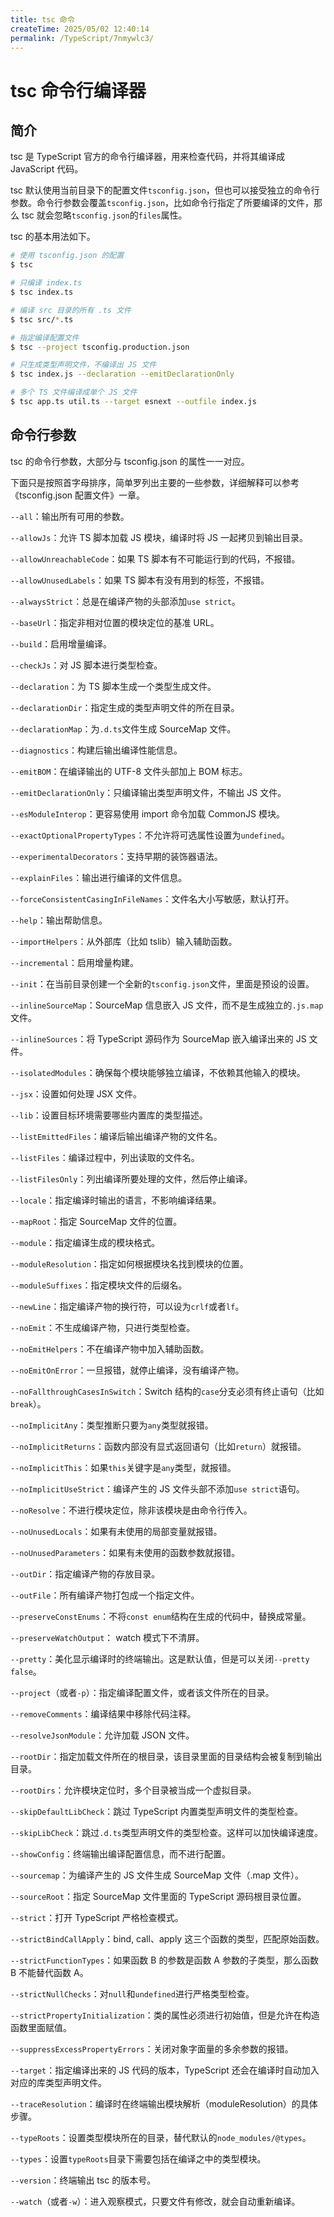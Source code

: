 ```yaml
---
title: tsc 命令
createTime: 2025/05/02 12:40:14
permalink: /TypeScript/7nmywlc3/
---
```

# tsc 命令行编译器

## 简介

tsc 是 TypeScript 官方的命令行编译器，用来检查代码，并将其编译成 JavaScript 代码。

tsc 默认使用当前目录下的配置文件`tsconfig.json`，但也可以接受独立的命令行参数。命令行参数会覆盖`tsconfig.json`，比如命令行指定了所要编译的文件，那么 tsc 就会忽略`tsconfig.json`的`files`属性。

tsc 的基本用法如下。

```bash
# 使用 tsconfig.json 的配置
$ tsc

# 只编译 index.ts
$ tsc index.ts

# 编译 src 目录的所有 .ts 文件
$ tsc src/*.ts

# 指定编译配置文件
$ tsc --project tsconfig.production.json

# 只生成类型声明文件，不编译出 JS 文件
$ tsc index.js --declaration --emitDeclarationOnly

# 多个 TS 文件编译成单个 JS 文件
$ tsc app.ts util.ts --target esnext --outfile index.js
```

## 命令行参数

tsc 的命令行参数，大部分与 tsconfig.json 的属性一一对应。

下面只是按照首字母排序，简单罗列出主要的一些参数，详细解释可以参考《tsconfig.json 配置文件》一章。

`--all`：输出所有可用的参数。

`--allowJs`：允许 TS 脚本加载 JS 模块，编译时将 JS 一起拷贝到输出目录。

`--allowUnreachableCode`：如果 TS 脚本有不可能运行到的代码，不报错。

`--allowUnusedLabels`：如果 TS 脚本有没有用到的标签，不报错。

`--alwaysStrict`：总是在编译产物的头部添加`use strict`。

`--baseUrl`：指定非相对位置的模块定位的基准 URL。

`--build`：启用增量编译。

`--checkJs`：对 JS 脚本进行类型检查。

`--declaration`：为 TS 脚本生成一个类型生成文件。

`--declarationDir`：指定生成的类型声明文件的所在目录。

`--declarationMap`：为`.d.ts`文件生成 SourceMap 文件。

`--diagnostics`：构建后输出编译性能信息。

`--emitBOM`：在编译输出的 UTF-8 文件头部加上 BOM 标志。

`--emitDeclarationOnly`：只编译输出类型声明文件，不输出 JS 文件。

`--esModuleInterop`：更容易使用 import 命令加载 CommonJS 模块。

`--exactOptionalPropertyTypes`：不允许将可选属性设置为`undefined`。

`--experimentalDecorators`：支持早期的装饰器语法。

`--explainFiles`：输出进行编译的文件信息。

`--forceConsistentCasingInFileNames`：文件名大小写敏感，默认打开。

`--help`：输出帮助信息。

`--importHelpers`：从外部库（比如 tslib）输入辅助函数。

`--incremental`：启用增量构建。

`--init`：在当前目录创建一个全新的`tsconfig.json`文件，里面是预设的设置。

`--inlineSourceMap`：SourceMap 信息嵌入 JS 文件，而不是生成独立的`.js.map`文件。

`--inlineSources`：将 TypeScript 源码作为 SourceMap 嵌入编译出来的 JS 文件。

`--isolatedModules`：确保每个模块能够独立编译，不依赖其他输入的模块。

`--jsx`：设置如何处理 JSX 文件。

`--lib`：设置目标环境需要哪些内置库的类型描述。

`--listEmittedFiles`：编译后输出编译产物的文件名。

`--listFiles`：编译过程中，列出读取的文件名。

`--listFilesOnly`：列出编译所要处理的文件，然后停止编译。

`--locale`：指定编译时输出的语言，不影响编译结果。

`--mapRoot`：指定 SourceMap 文件的位置。

`--module`：指定编译生成的模块格式。

`--moduleResolution`：指定如何根据模块名找到模块的位置。

`--moduleSuffixes`：指定模块文件的后缀名。

`--newLine`：指定编译产物的换行符，可以设为`crlf`或者`lf`。

`--noEmit`：不生成编译产物，只进行类型检查。

`--noEmitHelpers`：不在编译产物中加入辅助函数。

`--noEmitOnError`：一旦报错，就停止编译，没有编译产物。

`--noFallthroughCasesInSwitch`：Switch 结构的`case`分支必须有终止语句（比如`break`）。

`--noImplicitAny`：类型推断只要为`any`类型就报错。

`--noImplicitReturns`：函数内部没有显式返回语句（比如`return`）就报错。

`--noImplicitThis`：如果`this`关键字是`any`类型，就报错。

`--noImplicitUseStrict`：编译产生的 JS 文件头部不添加`use strict`语句。

`--noResolve`：不进行模块定位，除非该模块是由命令行传入。

`--noUnusedLocals`：如果有未使用的局部变量就报错。

`--noUnusedParameters`：如果有未使用的函数参数就报错。

`--outDir`：指定编译产物的存放目录。

`--outFile`：所有编译产物打包成一个指定文件。

`--preserveConstEnums`：不将`const enum`结构在生成的代码中，替换成常量。

`--preserveWatchOutput`： watch 模式下不清屏。

`--pretty`：美化显示编译时的终端输出。这是默认值，但是可以关闭`--pretty false`。

`--project`（或者`-p`）：指定编译配置文件，或者该文件所在的目录。

`--removeComments`：编译结果中移除代码注释。

`--resolveJsonModule`：允许加载 JSON 文件。

`--rootDir`：指定加载文件所在的根目录，该目录里面的目录结构会被复制到输出目录。

`--rootDirs`：允许模块定位时，多个目录被当成一个虚拟目录。

`--skipDefaultLibCheck`：跳过 TypeScript 内置类型声明文件的类型检查。

`--skipLibCheck`：跳过`.d.ts`类型声明文件的类型检查。这样可以加快编译速度。

`--showConfig`：终端输出编译配置信息，而不进行配置。

`--sourcemap`：为编译产生的 JS 文件生成 SourceMap 文件（.map 文件）。

`--sourceRoot`：指定 SourceMap 文件里面的 TypeScript 源码根目录位置。

`--strict`：打开 TypeScript 严格检查模式。

`--strictBindCallApply`：bind, call、apply 这三个函数的类型，匹配原始函数。

`--strictFunctionTypes`：如果函数 B 的参数是函数 A 参数的子类型，那么函数 B 不能替代函数 A。

`--strictNullChecks`：对`null`和`undefined`进行严格类型检查。

`--strictPropertyInitialization`：类的属性必须进行初始值，但是允许在构造函数里面赋值。

`--suppressExcessPropertyErrors`：关闭对象字面量的多余参数的报错。

`--target`：指定编译出来的 JS 代码的版本，TypeScript 还会在编译时自动加入对应的库类型声明文件。

`--traceResolution`：编译时在终端输出模块解析（moduleResolution）的具体步骤。

`--typeRoots`：设置类型模块所在的目录，替代默认的`node_modules/@types`。

`--types`：设置`typeRoots`目录下需要包括在编译之中的类型模块。

`--version`：终端输出 tsc 的版本号。

`--watch`（或者`-w`）：进入观察模式，只要文件有修改，就会自动重新编译。

